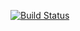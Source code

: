 [![Build Status](https://travis-ci.org/vaskoz/ctci6-go.svg?branch=master)](https://travis-ci.org/vaskoz/ctci6-go)

